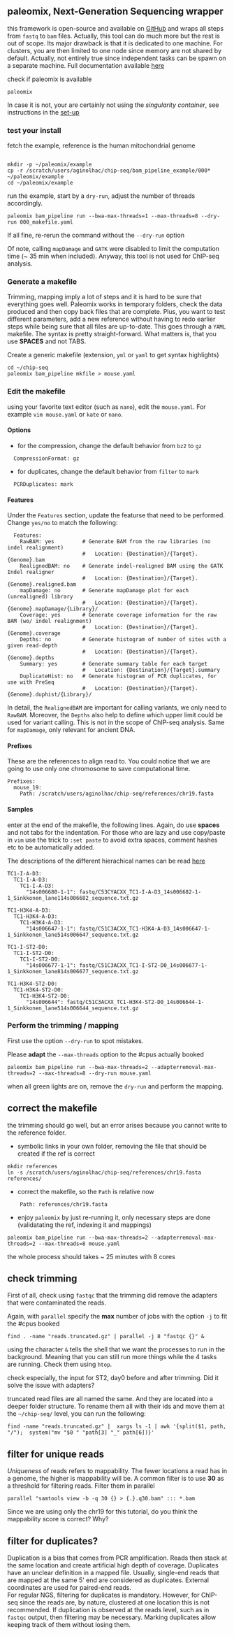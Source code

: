 ## paleomix, Next-Generation Sequencing wrapper

this framework is open-source and available on [GitHub](https://github.com/MikkelSchubert/paleomix) and 
wraps all steps from `fastq` to `bam` files. 
Actually, this tool can do much more but the rest is out of scope. 
Its major drawback is that it is dedicated to one machine. For clusters, you are then limited to one node since memory are not shared by default.
Actually, not entirely true since independent tasks can be spawn on a separate machine.
Full documentation available [here](http://paleomix.readthedocs.io/en/latest/)


check if paleomix is available
```
paleomix
```

In case it is not, your are certainly not using the _singularity container_, see instructions in the [set-up](http://ginolhac.github.io/chip-seq/install/)


### test your install

fetch the example, reference is the human mitochondrial genome
```

mkdir -p ~/paleomix/example
cp -r /scratch/users/aginolhac/chip-seq/bam_pipeline_example/000* ~/paleomix/example
cd ~/paleomix/example
```
run the example, start by a `dry-run`, adjust the number of threads accordingly.
```
paleomix bam_pipeline run --bwa-max-threads=1 --max-threads=8 --dry-run 000_makefile.yaml
```

If all fine, re-rerun the command without the `--dry-run` option

Of note, calling `mapDamage` and `GATK` were disabled to limit the computation time (~ 35 min when included).
Anyway, this tool is not used for ChIP-seq analysis.

### Generate a makefile

Trimming, mapping imply a lot of steps and it is hard to be sure that everything goes well. 
Paleomix works in temporary folders, check the data produced and then copy back files that are complete. 
Plus, you want to test different parameters, add a new reference without having to redo earlier steps while being sure that all files are up-to-date. 
This goes through a `YAML` makefile. The syntax is pretty straight-forward.
What matters is, that you use **SPACES** and not TABS.

Create a generic makefile (extension, `yml` or `yaml` to get syntax highlights)
```
cd ~/chip-seq
paleomix bam_pipeline mkfile > mouse.yaml
```

### Edit the makefile

using your favorite text editor (such as `nano`), edit the `mouse.yaml`. For example `vim mouse.yaml` or `kate` or `nano`.

#### Options

- for the compression, change the default behavior from `bz2` to `gz`  
```
  CompressionFormat: gz
```

- for duplicates, change the default behavior from `filter` to `mark`  
```
  PCRDuplicates: mark
```

#### Features

Under the `Features` section, update the featurse that need to be performed.
Change `yes/no` to match the following:

```
  Features:
    RawBAM: yes         # Generate BAM from the raw libraries (no indel realignment)
                        #   Location: {Destination}/{Target}.{Genome}.bam
    RealignedBAM: no    # Generate indel-realigned BAM using the GATK Indel realigner
                        #   Location: {Destination}/{Target}.{Genome}.realigned.bam
    mapDamage: no       # Generate mapDamage plot for each (unrealigned) library
                        #   Location: {Destination}/{Target}.{Genome}.mapDamage/{Library}/
    Coverage: yes       # Generate coverage information for the raw BAM (wo/ indel realignment)
                        #   Location: {Destination}/{Target}.{Genome}.coverage
    Depths: no          # Generate histogram of number of sites with a given read-depth
                        #   Location: {Destination}/{Target}.{Genome}.depths
    Summary: yes        # Generate summary table for each target
                        #   Location: {Destination}/{Target}.summary
    DuplicateHist: no   # Generate histogram of PCR duplicates, for use with PreSeq
                        #   Location: {Destination}/{Target}.{Genome}.duphist/{Library}/
```

In detail, the `RealignedBAM` are important for calling variants, we only need to `RawBAM`.
Moreover, the `Depths` also help to define which upper limit could be used for variant calling.
This is not in the scope of ChIP-seq analysis. Same for `mapDamage`, only relevant for ancient DNA.

#### Prefixes

These are the references to align read to. You could notice that we are going to use only one chromosome
to save computational time.

```
Prefixes:
  mouse_19:
    Path: /scratch/users/aginolhac/chip-seq/references/chr19.fasta
```


#### Samples

enter at the end of the makefile, the following lines.
Again, do use **spaces** and not tabs for the indentation. For those who are lazy and use copy/paste in `vim`
 use the trick to `:set paste` to avoid extra spaces, comment hashes etc to be automatically added.

The descriptions of the different hierachical names
can be read [here](http://paleomix.readthedocs.io/en/latest/bam_pipeline/makefile.html#targets-section)

```
TC1-I-A-D3:
  TC1-I-A-D3:
    TC1-I-A-D3:
      "14s006680-1-1": fastq/C53CYACXX_TC1-I-A-D3_14s006682-1-1_Sinkkonen_lane114s006682_sequence.txt.gz

TC1-H3K4-A-D3:
  TC1-H3K4-A-D3:
    TC1-H3K4-A-D3:
      "14s006647-1-1": fastq/C51C3ACXX_TC1-H3K4-A-D3_14s006647-1-1_Sinkkonen_lane514s006647_sequence.txt.gz

TC1-I-ST2-D0:
  TC1-I-ST2-D0:
    TC1-I-ST2-D0:
      "14s006677-1-1": fastq/C51C3ACXX_TC1-I-ST2-D0_14s006677-1-1_Sinkkonen_lane814s006677_sequence.txt.gz

TC1-H3K4-ST2-D0:
  TC1-H3K4-ST2-D0:
    TC1-H3K4-ST2-D0:
      "14s006644": fastq/C51C3ACXX_TC1-H3K4-ST2-D0_14s006644-1-1_Sinkkonen_lane514s006644_sequence.txt.gz
```

### Perform the trimming / mapping

First use the option `--dry-run` to spot mistakes.

Please **adapt** the `--max-threads` option to the #cpus actually booked

```
paleomix bam_pipeline run --bwa-max-threads=2 --adapterremoval-max-threads=2 --max-threads=8 --dry-run mouse.yaml
```

when all green lights are on, remove the `dry-run` and perform the mapping.

## correct the makefile

the trimming should go well, but an error arises because you cannot write to the reference folder.

- symbolic links in your own folder, removing the file that should be created if the ref is correct

```
mkdir references
ln -s /scratch/users/aginolhac/chip-seq/references/chr19.fasta references/
```

- correct the makefile, so the `Path` is relative now

```
    Path: references/chr19.fasta
```

- enjoy `paleomix` by just re-running it, only necessary steps are done (validatating the ref, indexing it and mappings)

```
paleomix bam_pipeline run --bwa-max-threads=2 --adapterremoval-max-threads=2 --max-threads=8 mouse.yaml
```

the whole process should takes ~ 25 minutes with 8 cores

## check trimming

First of all, check using `fastqc` that the trimming did remove the adapters that were contaminated the reads.

Again, with `parallel` specify the **max** number of jobs with the option `-j` to fit the #cpus booked

```
find . -name "reads.truncated.gz" | parallel -j 8 "fastqc {}" &
```

using the character `&` tells the shell that we want the processes to run in the background. Meaning that you can still run more things while the 4 tasks are running. Check them using `htop`.

check especially, the input for ST2, day0 before and after trimming. Did it solve the issue with adapters?

truncated read files are all named the same. And they are located into a deeper folder structure. To rename them all with their ids and move them at the `~/chip-seq/` level, you can run the following:

```
find -name "reads.truncated.gz" |  xargs ls -1 | awk '{split($1, path, "/");  system("mv "$0 " "path[3] "_" path[6])}'
```

## filter for unique reads

*Uniqueness* of reads refers to mappability. The fewer locations a read has in a genome, the higher is mappability will be.
A common filter is to use **30** as a threshold for filtering reads. Filter them in parallel

```
parallel "samtools view -b -q 30 {} > {.}.q30.bam" ::: *.bam
```

Since we are using only the chr19 for this tutorial, do you think the mappability score is correct? Why?

## filter for duplicates?

Duplication is a bias that comes from PCR amplification. Reads then stack at the same location and create artificial high depth of coverage.
Duplicates have an unclear definition in a mapped file. Usually, single-end reads that are mapped
at the same 5' end are considered as duplicates. External coordinates are used for paired-end reads.  
For regular NGS, filtering for duplicates is mandatory. However, for ChIP-seq since the reads are,
by nature, clustered at one location this is not recommended. If duplication is observed at the reads level, 
such as in `fastqc` output, then filtering may be necessary. Marking duplicates allow keeping track of them without losing them.

